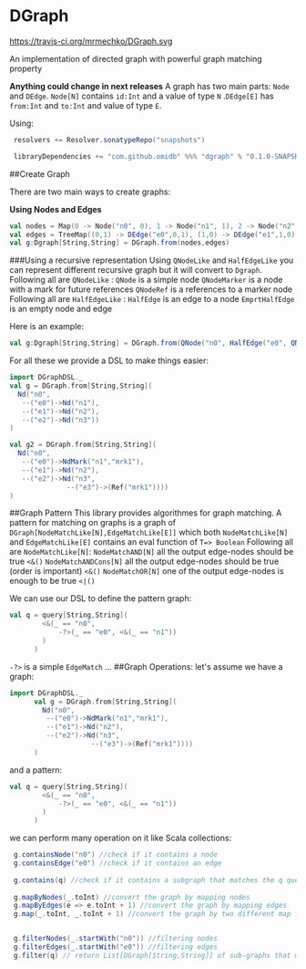 # DGraph

https://travis-ci.org/mrmechko/DGraph.svg

An implementation of directed graph with powerful graph matching property

**Anything could change in next releases** 
A graph has two main parts: `Node` and `DEdge`. `Node[N]` contains `id:Int` and a value of type `N` .`DEdge[E]` has `from:Int` and `to:Int` and value of type `E`.
 
Using:
```scala
 resolvers += Resolver.sonatypeRepo("snapshots")

 libraryDependencies += "com.github.omidb" %%% "dgraph" % "0.1.0-SNAPSHOT"
```

##Create Graph
 
 There are two main ways to create graphs:
 
 **Using Nodes and Edges**
 
```scala
val nodes = Map(0 -> Node("n0", 0), 1 -> Node("n1", 1), 2 -> Node("n2", 2))
val edges = TreeMap((0,1) -> DEdge("e0",0,1), (1,0) -> DEdge("e1",1,0), (1,2) -> DEdge("e2",1,2))
val g:Dgraph[String,String] = DGraph.from(nodes,edges)
```
###Using a recursive representation
Using `QNodeLike` and `HalfEdgeLike` you can represent different recursive graph but it will convert to `Dgraph`.
Following all are `QNodeLike` :
`QNode` is a simple node
`QNodeMarker` is a node with a mark for future references
`QNodeRef` is a references to a marker node
Following all are `HalfEdgeLike` :
`HalfEdge` is an edge to a node
`EmprtHalfEdge` is an empty node and edge

Here is an example:
```scala
val g:Dgraph[String,String] = DGraph.from(QNode("n0", HalfEdge("e0", QNode("n1", EmptyHalfEdge))))
```
For all these we provide a DSL to make things easier:
```scala
import DGraphDSL._
val g = DGraph.from[String,String](
  Nd("n0",
   --("e0")->Nd("n1"),
   --("e1")->Nd("n2"),
   --("e2")->Nd("n3"))
)

val g2 = DGraph.from[String,String](
  Nd("n0",
   --("e0")->NdMark("n1","mrk1"),
   --("e1")->Nd("n2"),
   --("e2")->Nd("n3",
              --("e3")->(Ref("mrk1"))))
)
```
##Graph Pattern
This library provides algorithmes for graph matching. A pattern for matching on graphs is a graph of `DGraph[NodeMatchLike[N],EdgeMatchLike[E]]` which both `NodeMatchLike[N]` and `EdgeMatchLike[E]` contains an eval function of `T=> Boolean`
Following all are `NodeMatchLike[N]`:
`NodeMatchAND[N]` all the output edge-nodes should be true  `<&()`
`NodeMatchANDCons[N]` all the output edge-nodes should be true (order is important) `<&()`
`NodeMatchOR[N]` one of the output edge-nodes is enough to be true `<|()`

We can use our DSL to define the pattern graph:
```scala
val q = query[String,String](
        <&(_ == "n0",
            -?>(_ == "e0", <&(_ == "n1"))
        )
      )
```
 `-?>` is a simple `EdgeMatch` ...
##Graph Operations:
let's assume we have a graph:
```scala
import DGraphDSL._
      val g = DGraph.from[String,String](
        Nd("n0",
         --("e0")->NdMark("n1","mrk1"),
         --("e1")->Nd("n2"),
         --("e2")->Nd("n3",
                    --("e3")->(Ref("mrk1"))))
      )
```
and a pattern:
```scala
val q = query[String,String](
        <&(_ == "n0",
            -?>(_ == "e0", <&(_ == "n1"))
        )
      )
```
we can perform many operation on it like Scala collections:
```scala
 g.containsNode("n0") //check if it contains a node
 g.containsEdge("e0") //check if it contains an edge
   
 g.contains(q) //check if it contains a subgraph that matches the q query
 
 g.mapByNodes(_.toInt) //convert the graph by mapping nodes
 g.mapByEdges(e => e.toInt + 1) //convert the graph by mapping edges
 g.map(_.toInt, _.toInt + 1) //convert the graph by two different map functions


 g.filterNodes(_.startWith("n0")) //filtering nodes
 g.filterEdges(_.startWith("e0")) //filtering edges
 g.filter(q) // return List[DGraph[String,String]] of sub-graphs that match the query
```

